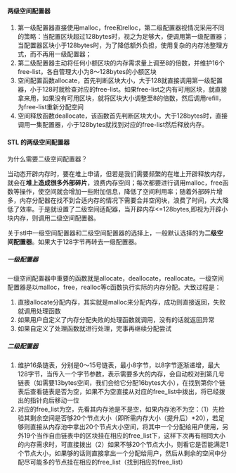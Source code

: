 #### 两级空间配置器

1. 第一级配置器直接使用malloc，free和relloc，第二级配置器视情况采用不同的策略：当配置区块超过128bytes时，视之为足够大，便调用第一级配置器；当配置器区块小于128bytes时，为了降低额外负担，使用复杂的内存池整理方式，而不再用一级配置器；
2. 第二级配置器主动将任何小额区块的内存需求量上调至8的倍数，并维护16个free-list，各自管理大小为8～128bytes的小额区块
3. 空间配置函数allocate，首先判断区块大小，大于128就直接调用第一级配置器，小于128时就检查对应的free-list。如果free-list之内有可用区块，就直接拿来用，如果没有可用区块，就将区块大小调整至8的倍数，然后调用refill，为free-list重新分配空间
4. 空间释放函数deallocate，该函数首先判断区块大小，大于128bytes时，直接调用一集配置器，小于128bytes就找到对应的free-list然后释放内存。

#### STL 的两级空间配置器

为什么需要二级空间配置器？

当动态开辟内存时，要在堆上申请，但若是我们需要频繁的在堆上开辟释放内存，就会在**堆上造成很多外部碎片**，浪费内存空间；每次都要进行调用malloc，free函数等操作，使空间就会增加一些附加信息，降低了空间利用率；随着外部碎片增多，内存分配器在找不到合适内存的情况下需要合并空闲块，浪费了时间，大大降低了效率。于是就设置了二级空间适配器，当开辟内存<=128bytes,即视为开辟小块内存，则调用二级空间配置器。

关于stl中一级空间配置器和二级空间配置器的选择上，一般默认选择的为**二级空间配置器**。如果大于128字节再转去一级配置器。

##### 一级配置器

一级空间配置器中重要的函数就是allocate，deallocate，reallocate。一级空间配置器是以malloc，free，realloc等c函数执行实际的内存分配。大致过程是：

1. 直接allocate分配内存，其实就是malloc来分配内存，成功则直接返回，失败就调用处理函数
2. 如果用户自定义了内存分配失败的处理函数就调用，没有的话就返回异常
3. 如果自定义了处理函数就进行处理，完事再继续分配尝试

##### 二级配置器

1. 维护16条链表，分别是0～15号链表，最小8字节，以8字节逐渐递增，最大128字节，当传入一个字节参数，表示需要多大的内存，会自动校对到第几号链表（如需要13bytes空间，我们会给它分配16bytes大小），在找到第你个链表后查看链表是否为空，如果不为空直接从对应的free_list中拨出，将已经拨出的指针向后移动一位
2. 对应的free_list为空，先看其内存池是不是空，如果内存池不为空：（1）先检验其剩余空间是否够20个节点大小（即所需内存大小（提升后）*20），若足够则直接从内存池中拿出20个节点大小空间，将其中一个分配给用户使用，另外19个当作自由链表中的区块挂在相应的free_list下，这样下次再有相同大小的内存需求时，可直接拨出（2）如果不够20个节点大小，则看它是否能满足1个节点大小，如果够的话则直接拿出一个分配给用户，然后从剩余的空间中分配尽可能多的节点挂在相应的free_list（找到相应的free_list）




